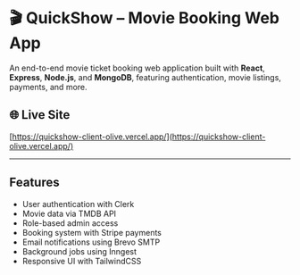# 🎬 QuickShow – Movie Booking Web App

An end-to-end movie ticket booking web application built with **React**, **Express**, **Node.js**, and **MongoDB**, featuring authentication, movie listings, payments, and more.

## 🌐 Live Site  
 [https://quickshow-client-olive.vercel.app/](https://quickshow-client-olive.vercel.app/)

---

##  Features

- User authentication with Clerk
- Movie data via TMDB API
- Role-based admin access
- Booking system with Stripe payments
- Email notifications using Brevo SMTP
- Background jobs using Inngest
- Responsive UI with TailwindCSS
